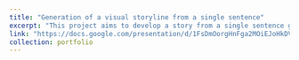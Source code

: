 ```yaml
---
title: "Generation of a visual storyline from a single sentence"
excerpt: "This project aims to develop a story from a single sentence generator and visualise the same as a sequence of compositions. This project utilizes GPTs to generate the story from a single sentence input and uses StackGANs to create photorealistic images from the sentences generated by the input. The framework contains convulsions of GPTs and corresponding stackGANs to generate this sequence. The framework has been trained on the Flintstone’s dataset for video annotations to correspond text descriptions to the images "
link: "https://docs.google.com/presentation/d/1FsDmOorgHnFga2MOiEJoHkDVUcUrcR-piqN12dE4b7s/edit?usp=sharing "
collection: portfolio
---
```

